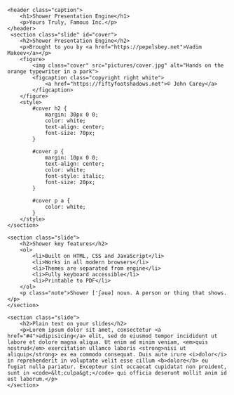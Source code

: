 <!DOCTYPE html>
<html lang="en">
<head>
    <title>Shower Presentation Engine</title>
    <meta charset="utf-8">
    <meta name="viewport" content="width=device-width, initial-scale=1, viewport-fit=cover">
    <link rel="stylesheet" href="node_modules/@shower/ribbon/styles/styles.css">
    <style>
        .shower {
            --slide-ratio: calc(16 / 9);
        }
    </style>
</head>
<body class="shower list">

    <header class="caption">
        <h1>Shower Presentation Engine</h1>
        <p>Yours Truly, Famous Inc.</p>
    </header>
     <section class="slide" id="cover">
        <h2>Shower Presentation Engine</h2>
        <p>Brought to you by <a href="https://pepelsbey.net">Vadim Makeev</a></p>
        <figure>
            <img class="cover" src="pictures/cover.jpg" alt="Hands on the orange typewriter in a park">
            <figcaption class="copyright right white">
                <a href="https://fiftyfootshadows.net">© John Carey</a>
            </figcaption>
        </figure>
        <style>
            #cover h2 {
                margin: 30px 0 0;
                color: white;
                text-align: center;
                font-size: 70px;
            }

            #cover p {
                margin: 10px 0 0;
                text-align: center;
                color: white;
                font-style: italic;
                font-size: 20px;
            }

            #cover p a {
                color: white;
            }
        </style>
    </section>

    <section class="slide">
        <h2>Shower key features</h2>
        <ol>
            <li>Built on HTML, CSS and JavaScript</li>
            <li>Works in all modern browsers</li>
            <li>Themes are separated from engine</li>
            <li>Fully keyboard accessible</li>
            <li>Printable to PDF</li>
        </ol>
        <p class="note">Shower ['ʃəuə] noun. A person or thing that shows.</p>
    </section>

    <section class="slide">
        <h2>Plain text on your slides</h2>
        <p>Lorem ipsum dolor sit amet, consectetur <a href="#4">adipisicing</a> elit, sed do eiusmod tempor incididunt ut labore et dolore magna aliqua. Ut enim ad minim veniam, <em>quis nostrud</em> exercitation ullamco laboris <strong>nisi ut aliquip</strong> ex ea commodo consequat. Duis aute irure <i>dolor</i> in reprehenderit in voluptate velit esse cillum <b>dolore</b> eu fugiat nulla pariatur. Excepteur sint occaecat cupidatat non proident, sunt in <code>&lt;culpa&gt;</code> qui officia deserunt mollit anim id est laborum.</p>
    </section>
 </body>
</html>
